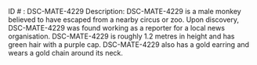 ID # : DSC-MATE-4229
Description: DSC-MATE-4229 is a male monkey believed to have escaped from a nearby circus or zoo. Upon discovery, DSC-MATE-4229 was found working as a reporter for a local news organisation. DSC-MATE-4229 is roughly 1.2 metres in height and has green hair with a purple cap. DSC-MATE-4229 also has a gold earring and wears a gold chain around its neck.